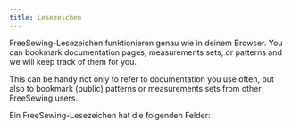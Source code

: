```yaml
---
title: Lesezeichen
---
```


FreeSewing-Lesezeichen funktionieren genau wie in deinem Browser. You can bookmark documentation pages, measurements sets, or patterns and we will keep track of them for you.

This can be handy not only to refer to documentation you use often, but also to bookmark (public) patterns or measurements sets from other FreeSewing users.

Ein FreeSewing-Lesezeichen hat die folgenden Felder:

<ReadMore />
